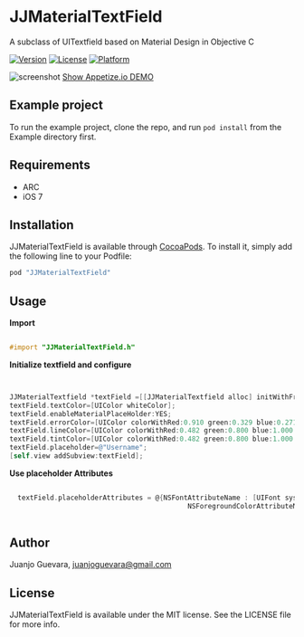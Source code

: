 # JJMaterialTextField

A subclass of UITextfield based on Material Design in Objective C

[![Version](https://img.shields.io/cocoapods/v/JJMaterialTextField.svg?style=flat)](http://cocoapods.org/pods/JJMaterialTextField)
[![License](https://img.shields.io/cocoapods/l/JJMaterialTextField.svg?style=flat)](http://cocoapods.org/pods/JJMaterialTextField)
[![Platform](https://img.shields.io/cocoapods/p/JJMaterialTextField.svg?style=flat)](http://cocoapods.org/pods/JJMaterialTextField)

![screenshot](http://imgur.com/dQVlPlu.jpg)
[Show Appetize.io DEMO](https://appetize.io/app/4pxj983yx74p19duwf249xpguw?device=iphone5s&scale=75&orientation=portrait&osVersion=9.2)
## Example project

To run the example project, clone the repo, and run `pod install` from the Example directory first.

## Requirements

* ARC
* iOS 7

## Installation

JJMaterialTextField is available through [CocoaPods](http://cocoapods.org). To install
it, simply add the following line to your Podfile:

```ruby
pod "JJMaterialTextField"
```

## Usage

**Import**

```ObjectiveC

#import "JJMaterialTextField.h"

```
**Initialize textfield and configure**

```ObjectiveC


JJMaterialTextfield *textField =[[JJMaterialTextfield alloc] initWithFrame:CGRectMake(40, 120, self.view.frame.size.width-80, 34)];
textField.textColor=[UIColor whiteColor];
textField.enableMaterialPlaceHolder:YES;
textField.errorColor=[UIColor colorWithRed:0.910 green:0.329 blue:0.271 alpha:1.000]; // FLAT RED COLOR
textField.lineColor=[UIColor colorWithRed:0.482 green:0.800 blue:1.000 alpha:1.000];
textField.tintColor=[UIColor colorWithRed:0.482 green:0.800 blue:1.000 alpha:1.000];
textField.placeholder=@"Username";
[self.view addSubview:textField];

```

**Use placeholder Attributes**
```ObjectiveC

  textField.placeholderAttributes = @{NSFontAttributeName : [UIFont systemFontOfSize:20],
                                            NSForegroundColorAttributeName : [[UIColor grayColor] colorWithAlphaComponent:.8]};
                                            
 ```

## Author

Juanjo Guevara, juanjoguevara@gmail.com

## License

JJMaterialTextField is available under the MIT license. See the LICENSE file for more info.
